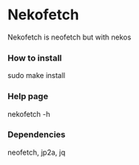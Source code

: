 # Nekofetch
Nekofetch is neofetch but with nekos

### How to install ###
sudo make install

### Help page ###
nekofetch -h

### Dependencies ###
neofetch, jp2a, jq
